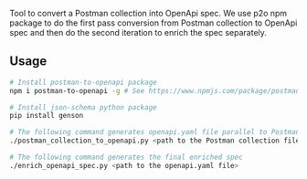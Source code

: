 Tool to convert a Postman collection into OpenApi spec.
We use p2o npm package to do the first pass conversion from
Postman collection to OpenApi spec and then do the second
iteration to enrich the spec separately.

## Usage

```bash
# Install postman-to-openapi package
npm i postman-to-openapi -g # See https://www.npmjs.com/package/postman-to-openapi for details

# Install json-schema python package
pip install genson

# The following command generates openapi.yaml file parallel to Postman collection
./postman_collection_to_openapi.py <path to the Postman collection file>

# The following command generates the final enriched spec
./enrich_openapi_spec.py <path to the openapi.yaml file>
```
